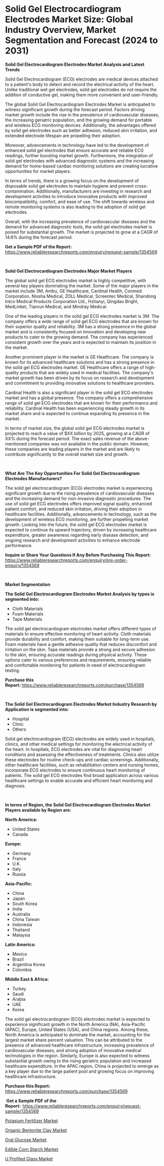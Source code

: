 <p><h1>Solid Gel Electrocardiogram Electrodes Market Size: Global Industry Overview, Market Segmentation and Forecast (2024 to 2031)</h1></p><p><strong>Solid Gel Electrocardiogram Electrodes Market Analysis and Latest Trends</strong></p>
<p><p>Solid Gel Electrocardiogram (ECG) electrodes are medical devices attached to a patient's body to detect and record the electrical activity of the heart. Unlike traditional wet gel electrodes, solid gel electrodes do not require the addition of conductive gel, making them more convenient and user-friendly.</p><p>The global Solid Gel Electrocardiogram Electrodes Market is anticipated to witness significant growth during the forecast period. Factors driving market growth include the rise in the prevalence of cardiovascular diseases, the increasing geriatric population, and the growing demand for portable and wireless ECG monitoring devices. Additionally, the advantages offered by solid gel electrodes such as better adhesion, reduced skin irritation, and extended electrode lifespan are propelling their adoption.</p><p>Moreover, advancements in technology have led to the development of enhanced solid gel electrodes that ensure accurate and reliable ECG readings, further boosting market growth. Furthermore, the integration of solid gel electrodes with advanced diagnostic systems and the increasing demand for home-based cardiac monitoring solutions are creating lucrative opportunities for market players.</p><p>In terms of trends, there is a growing focus on the development of disposable solid gel electrodes to maintain hygiene and prevent cross-contamination. Additionally, manufacturers are investing in research and development activities to introduce innovative products with improved biocompatibility, comfort, and ease of use. The shift towards wireless and remote monitoring systems is also leading to the adoption of solid gel electrodes.</p><p>Overall, with the increasing prevalence of cardiovascular diseases and the demand for advanced diagnostic tools, the solid gel electrodes market is poised for substantial growth. The market is projected to grow at a CAGR of 14.6% during the forecast period.</p></p>
<p><strong>Get a Sample PDF of the Report:&nbsp;</strong> <a href="https://www.reliableresearchreports.com/enquiry/request-sample/1354569">https://www.reliableresearchreports.com/enquiry/request-sample/1354569</a></p>
<p>&nbsp;</p>
<p><strong>Solid Gel Electrocardiogram Electrodes Major Market Players</strong></p>
<p><p>The global solid gel ECG electrodes market is highly competitive, with several key players dominating the market. Some of the major players in the market include 3M, Ambu, GE Healthcare, Cardinal Health, Conmed Corporation, Nissha Medical, ZOLL Medical, Screentec Medical, Shandong Intco Medical Products Corporation Ltd., Hztianyi, Qingdao Bright, MedLinket, Tianrun Medical, and Mindray Medical.</p><p>One of the leading players in the solid gel ECG electrodes market is 3M. The company offers a wide range of solid gel ECG electrodes that are known for their superior quality and reliability. 3M has a strong presence in the global market and is consistently focused on innovation and developing new products to cater to the growing demand. The company has experienced consistent growth over the years and is expected to maintain its position in the market.</p><p>Another prominent player in the market is GE Healthcare. The company is known for its advanced healthcare solutions and has a strong presence in the solid gel ECG electrodes market. GE Healthcare offers a range of high-quality products that are widely used in medical facilities. The company's market growth has been driven by its focus on research and development and commitment to providing innovative solutions to healthcare providers.</p><p>Cardinal Health is also a significant player in the solid gel ECG electrodes market and has a global presence. The company offers a comprehensive range of solid gel ECG electrodes that are known for their performance and reliability. Cardinal Health has been experiencing steady growth in its market share and is expected to continue expanding its presence in the market.</p><p>In terms of market size, the global solid gel ECG electrodes market is projected to reach a value of $XX billion by 2025, growing at a CAGR of XX% during the forecast period. The exact sales revenue of the above-mentioned companies was not available in the public domain. However, these companies are leading players in the market and are likely to contribute significantly to the overall market size and growth.</p></p>
<p>&nbsp;</p>
<p><strong>What Are The Key Opportunities For Solid Gel Electrocardiogram Electrodes Manufacturers?</strong></p>
<p><p>The solid gel electrocardiogram (ECG) electrodes market is experiencing significant growth due to the rising prevalence of cardiovascular diseases and the increasing demand for non-invasive diagnostic procedures. The use of solid gel ECG electrodes offers improved signal quality, enhanced patient comfort, and reduced skin irritation, driving their adoption in healthcare facilities. Additionally, advancements in technology, such as the development of wireless ECG monitoring, are further propelling market growth. Looking into the future, the solid gel ECG electrodes market is expected to continue its upward trajectory, driven by increasing healthcare expenditure, greater awareness regarding early disease detection, and ongoing research and development activities to enhance electrode performance.</p></p>
<p><strong>Inquire or Share Your Questions If Any Before Purchasing This Report:</strong> <a href="https://www.reliableresearchreports.com/enquiry/pre-order-enquiry/1354569">https://www.reliableresearchreports.com/enquiry/pre-order-enquiry/1354569</a></p>
<p>&nbsp;</p>
<p><strong>Market Segmentation</strong></p>
<p><strong>The Solid Gel Electrocardiogram Electrodes Market Analysis by types is segmented into:</strong></p>
<p><ul><li>Cloth Materials</li><li>Foam Materials</li><li>Tape Materials</li></ul></p>
<p><p>The solid gel electrocardiogram electrodes market offers different types of materials to ensure effective monitoring of heart activity. Cloth materials provide durability and comfort, making them suitable for long-term use. Foam materials have a gentle adhesive quality that reduces discomfort and irritation on the skin. Tape materials provide a strong and secure adhesion to the skin, ensuring accurate readings during physical activity. These options cater to various preferences and requirements, ensuring reliable and comfortable monitoring for patients in need of electrocardiogram testing.</p></p>
<p><strong>Purchase this Report:&nbsp;</strong><a href="https://www.reliableresearchreports.com/purchase/1354569">https://www.reliableresearchreports.com/purchase/1354569</a></p>
<p>&nbsp;</p>
<p><strong>The Solid Gel Electrocardiogram Electrodes Market Industry Research by Application is segmented into:</strong></p>
<p><ul><li>Hospital</li><li>Clinic</li><li>Others</li></ul></p>
<p><p>Solid gel electrocardiogram (ECG) electrodes are widely used in hospitals, clinics, and other medical settings for monitoring the electrical activity of the heart. In hospitals, ECG electrodes are vital for diagnosing heart conditions and assessing the effectiveness of treatments. Clinics also utilize these electrodes for routine check-ups and cardiac screenings. Additionally, other healthcare facilities, such as rehabilitation centers and nursing homes, incorporate ECG electrodes to ensure continuous heart monitoring of patients. The solid gel ECG electrodes find broad application across various healthcare settings to enable accurate and efficient heart monitoring and diagnosis.</p></p>
<p>&nbsp;</p>
<p><strong>In terms of Region, the Solid Gel Electrocardiogram Electrodes Market Players available by Region are:</strong></p>
<p>
    <p> <strong> North America: </strong>
        <ul>
            <li>United States</li>
            <li>Canada</li>
        </ul>
        </p> 
    <p> <strong> Europe: </strong>
        <ul>
            <li>Germany</li>
            <li>France</li>
            <li>U.K.</li>
            <li>Italy</li>
            <li>Russia</li>
        </ul>
        </p> 
    <p> <strong> Asia-Pacific: </strong>
        <ul>
            <li>China</li>
            <li>Japan</li>
            <li>South Korea</li>
            <li>India</li>
            <li>Australia</li>
            <li>China Taiwan</li>
            <li>Indonesia</li>
            <li>Thailand</li>
            <li>Malaysia</li>
        </ul>
        </p> 
    <p> <strong> Latin America: </strong>
        <ul>
            <li>Mexico</li>
            <li>Brazil</li>
            <li>Argentina Korea</li>
            <li>Colombia</li>
        </ul>
        </p> 
    <p> <strong> Middle East & Africa: </strong>
        <ul>
            <li>Turkey</li>
            <li>Saudi</li>
            <li>Arabia</li>
            <li>UAE</li>
            <li>Korea</li>
        </ul>
    </p>
    </p>
<p><p>The solid gel electrocardiogram (ECG) electrodes market is expected to experience significant growth in the North America (NA), Asia-Pacific (APAC), Europe, United States (USA), and China regions. Among these, North America is anticipated to dominate the market, accounting for the largest market share percent valuation. This can be attributed to the presence of advanced healthcare infrastructure, increasing prevalence of cardiovascular diseases, and strong adoption of innovative medical technologies in the region. Similarly, Europe is also expected to witness substantial growth owing to the rising geriatric population and increased healthcare expenditure. In the APAC region, China is projected to emerge as a key player due to the large patient pool and growing focus on improving healthcare infrastructure.</p></p>
<p><strong>Purchase this Report: </strong><a href="https://www.reliableresearchreports.com/purchase/1354569">https://www.reliableresearchreports.com/purchase/1354569</a></p>
<p>&nbsp;<strong>Get a Sample PDF of the Report:&nbsp;&nbsp;</strong><a href="https://www.reliableresearchreports.com/enquiry/request-sample/1354569">https://www.reliableresearchreports.com/enquiry/request-sample/1354569</a></p>
<p><strong></strong></p>
<p><p><a href="https://medium.com/@jamesday5g/analyzing-potasium-fertilizer-market-global-industry-perspective-and-forecast-2024-to-2031-1b86aa9e2c1d">Potasium Fertilizer Market</a></p><p><a href="https://medium.com/@isidrowolff1908/organic-bentonite-clay-market-outlook-industry-overview-and-forecast-2024-to-2031-d6f4b0357fd0">Organic Bentonite Clay Market</a></p><p><a href="https://medium.com/@isidrowolff1908/oral-glucose-market-comprehensive-assessment-by-type-application-and-geography-c26e28ac596c">Oral Glucose Market</a></p><p><a href="https://medium.com/@isidrowolff1908/edible-corn-starch-market-insight-market-trends-growth-forecasted-from-2024-to-2031-b67d0c97a50b">Edible Corn Starch Market</a></p><p><a href="https://medium.com/@isidrowolff1908/u-profiled-glass-market-competitive-analysis-market-trends-and-forecast-to-2031-b385b7ddabd1">U Profiled Glass Market</a></p></p>